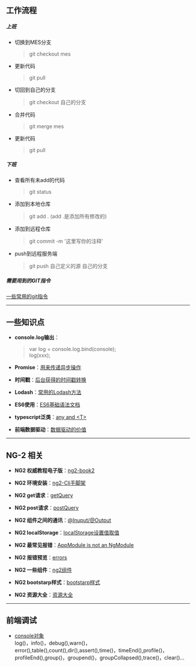##  工作流程
##### 上班
* 切换到MES分支
    > git checkout mes
* 更新代码
    > git pull
* 切回到自己的分支
    > git checkout 自己的分支
* 合并代码
    > git merge mes
* 更新代码
    > git pull    

##### 下班
+ 查看所有未add的代码
    > git status
+ 添加到本地仓库
    > git add .   (add .是添加所有修改的)
+ 添加到远程仓库
    > git commit -m '这里写你的注释'
+ push到远程服务端
    > git push 自己定义的源 自己的分支 

##### 需要用到的GIT指令
[一些常用的git指令](gitInstructions/gitInstructions.md)

--- 

## 一些知识点
+ **console.log输出**：
    > var log = console.log.bind(console);  
    > log(xxx);
+ **Promise**：[用来传递异步操作](peomise/peomise.md)

+ **时间戳**：[后台获得的时间戳转换](timeStamp/timeStamp.md)  

+ **Lodash**：[常用的Lodash方法](lodash/lodash.md)  

+ **ES6使用**：[ES6基础语法文档](es6/es6.md)

+ **typescript泛类**：[any and \<T\>](typescript/typescript.md)

+ **前端数据驱动**：[数据驱动的价值](dataDriven/dataDriven.md)

---

## NG-2 相关
+ **NG2 权威教程电子版**：[ng2-book2](ng2)

+ **NG2 环境安装**：[ng2-Cli手脚架](ng2/ng2-environmentalScience.md)

+ **NG2 get请求**：[getQuery](ng2/ng2-getQuery.md)

+ **NG2 post请求**：[postQuery](./ng2/ng2-postQuery.md)

+ **NG2 组件之间的通讯**：[@Inuput/@Output](ng2/ng2-componentCommunication.md)

+ **NG2 localStorage**：[localStorage设置值取值](ng2/ng2-localStorage.md)

+ **NG2 最常见报错**：[AppModule is not an NgModule](ng2/ng2-AppModule.md)

+ **NG2 报错预览**：[errors](./ng2/ng2-errors.md)

+ **NG2 一些组件**：[ng2组件](https://github.com/brillout/awesome-angular-components)

+ **NG2 bootstarp样式**：[bootstarp样式](http://valor-software.com/ngx-bootstrap)

+ **NG2 资源大全**：[资源大全](https://github.com/ascode/awesome-ng2)


--- 

## 前端调试
+ [console对象](debug/console.md)  
log()，info()，debug(),warn()，error(),table(),count(),dir(),assert(),time()，timeEnd(),profile()，profileEnd(),group()，groupend()，groupCollapsed(),trace()，clear()...

